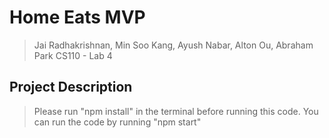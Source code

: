 # Home Eats MVP

> Jai Radhakrishnan, Min Soo Kang, Ayush Nabar, Alton Ou, Abraham Park
> CS110 - Lab 4

## Project Description
<!-- you can include known bugs, design decisions, external references used... -->
> Please run "npm install" in the terminal before running this code.
> You can run the code by running "npm start"

